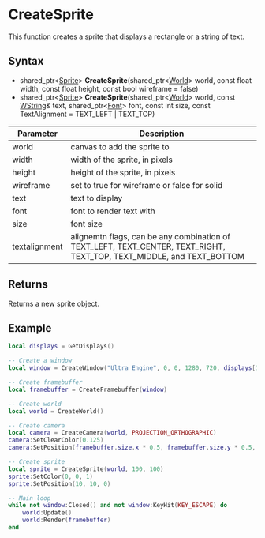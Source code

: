 # CreateSprite

This function creates a sprite that displays a rectangle or a string of text.

## Syntax

- shared_ptr<[Sprite](Sprite.md)\> **CreateSprite**(shared_ptr<[World](World.md)\> world, const float width, const float height, const bool wireframe = false)
- shared_ptr<[Sprite](Sprite.md)\> **CreateSprite**(shared_ptr<[World](World.md)\> world, const [WString](WString.md)& text, shared_ptr<[Font](Font.md)\> font, const int size, const TextAlignment = TEXT_LEFT | TEXT_TOP)

| Parameter | Description |
| --- | --- |
| world | canvas to add the sprite to |
| width | width of the sprite, in pixels |
| height | height of the sprite, in pixels |
| wireframe | set to true for wireframe or false for solid |
| text | text to display |
| font | font to render text with |
| size | font size |
| textalignment | alignemtn flags, can be any combination of TEXT_LEFT, TEXT_CENTER, TEXT_RIGHT, TEXT_TOP, TEXT_MIDDLE, and TEXT_BOTTOM |

## Returns

Returns a new sprite object.

## Example

```lua
local displays = GetDisplays()

-- Create a window
local window = CreateWindow("Ultra Engine", 0, 0, 1280, 720, displays[1], WINDOW_CENTER | WINDOW_TITLEBAR)

-- Create framebuffer
local framebuffer = CreateFramebuffer(window)

-- Create world
local world = CreateWorld()

-- Create camera
local camera = CreateCamera(world, PROJECTION_ORTHOGRAPHIC)
camera:SetClearColor(0.125)
camera:SetPosition(framebuffer.size.x * 0.5, framebuffer.size.y * 0.5, 0.0)

-- Create sprite
local sprite = CreateSprite(world, 100, 100)
sprite:SetColor(0, 0, 1)
sprite:SetPosition(10, 10, 0)

-- Main loop
while not window:Closed() and not window:KeyHit(KEY_ESCAPE) do
    world:Update()
    world:Render(framebuffer)
end
```
